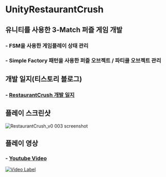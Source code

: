 # UnityRestaurantCrush

## 유니티를 사용한 3-Match 퍼즐 게임 개발

### - FSM을 사용한 게임플레이 상태 관리
### - Simple Factory 패턴을 사용한 퍼즐 오브젝트 / 파티클 오브젝트 관리

## 개발 일지(티스토리 블로그)
### - <a href="https://mist16.tistory.com/category/%EA%B2%8C%EC%9E%84%EA%B0%9C%EB%B0%9C/RestaurantCrush" target="_blank"> RestaurantCrush 개발 일지</a>

## 플레이 스크린샷

![RestaurantCrush_v0 003 screenshot](https://user-images.githubusercontent.com/30260233/158220220-db27972c-cf19-479a-bfac-b0f796aa0f2a.PNG)


## 플레이 영상
### - <a href="https://www.youtube.com/watch?v=qySjEoULCy8" target="_blank"> Youtube Video </a>
[![Video Label](http://img.youtube.com/vi/qySjEoULCy8/0.jpg)](https://www.youtube.com/watch?v=qySjEoULCy8)

<br/>
